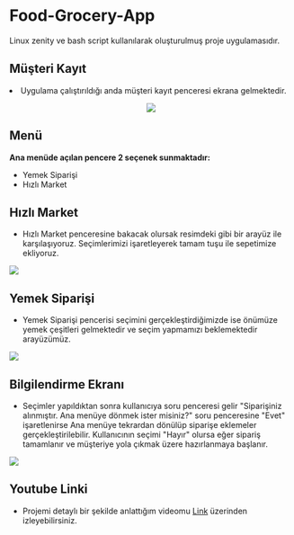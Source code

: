 # Food-Grocery-App
Linux zenity ve bash script kullanılarak oluşturulmuş proje uygulamasıdır. 
## Müşteri Kayıt

<li>Uygulama çalıştırıldığı anda müşteri kayıt penceresi ekrana gelmektedir.</li>
<div align="center"> 
  <p> </p>
  <img src="https://user-images.githubusercontent.com/92175999/210451583-fa8d4f85-5bcc-4f86-a85c-e77af8b76bda.png" />
</div>


## Menü
<b>Ana menüde açılan pencere 2 seçenek sunmaktadır:</b> <p> </p>
* Yemek Siparişi
* Hızlı Market <p> </p>
## Hızlı Market
* Hızlı Market penceresine bakacak olursak resimdeki gibi bir arayüz ile karşılaşıyoruz. Seçimlerimizi işaretleyerek tamam tuşu ile sepetimize ekliyoruz.

<img src="https://user-images.githubusercontent.com/92175999/210454016-e701c733-6214-4695-821d-84b30beabe3f.png" />

## Yemek Siparişi 
* Yemek Siparişi pencerisi seçimini gerçekleştirdiğimizde ise önümüze yemek çeşitleri gelmektedir ve seçim yapmamızı beklemektedir arayüzümüz.
<img src="https://user-images.githubusercontent.com/92175999/210568003-e7e70cdb-bf7c-40d4-a6fb-e0f5007852c6.png" />

## Bilgilendirme Ekranı
* Seçimler yapıldıktan sonra kullanıcıya soru penceresi gelir "Siparişiniz alınmıştır. Ana menüye dönmek ister misiniz?" soru penceresine "Evet" işaretlenirse Ana menüye tekrardan dönülüp siparişe eklemeler gerçekleştirilebilir. Kullanıcının seçimi "Hayır" olursa eğer sipariş tamamlanır ve müşteriye yola çıkmak üzere hazırlanmaya başlanır.
<img src="https://user-images.githubusercontent.com/92175999/210570956-4a2e435f-716a-4571-a814-da8fd1ea9917.png" />

## Youtube Linki
* Projemi detaylı bir şekilde anlattığım videomu [Link](https://www.youtube.com/watch?v=0J676qWFly0) üzerinden izleyebilirsiniz.
